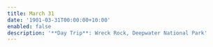 ```yaml
---
title: March 31
date: '1901-03-31T00:00:00+10:00'
enabled: false
description: '**Day Trip**: Wreck Rock, Deepwater National Park'
---
```


